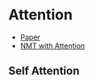 # Attention
- [Paper](https://arxiv.org/pdf/1706.03762.pdf)
- [NMT with Attention](https://jalammar.github.io/visualizing-neural-machine-translation-mechanics-of-seq2seq-models-with-attention/)

## Self Attention
